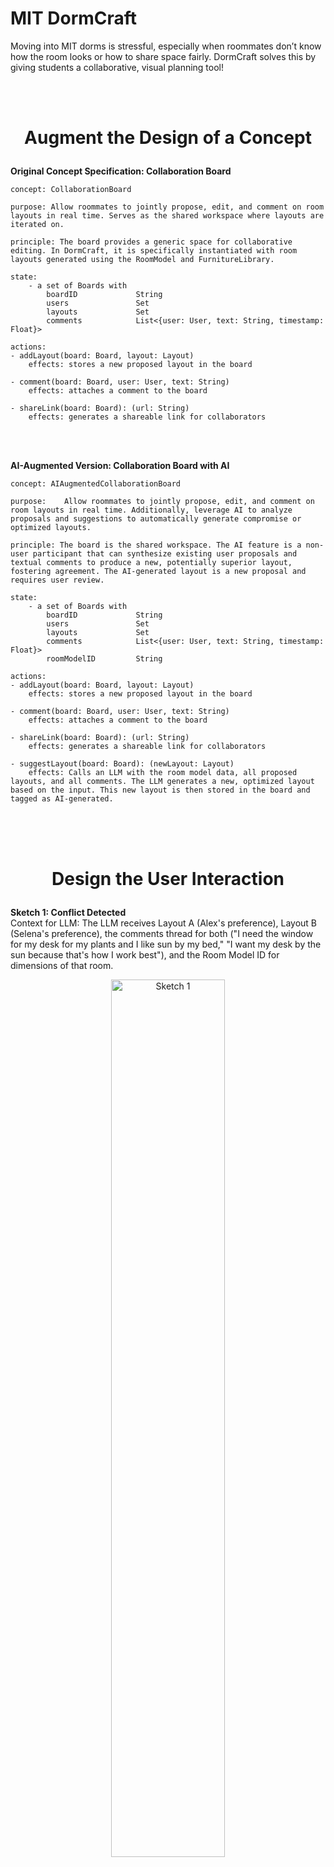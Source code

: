 # MIT DormCraft 
Moving into MIT dorms is stressful, especially when roommates don’t know how the room looks or how to share space fairly. DormCraft solves this by giving students a collaborative, visual planning tool!



<br>
<br>


# <p align="center">Augment the Design of a Concept</p>

**Original Concept Specification: Collaboration Board**

    concept: CollaborationBoard

    purpose: Allow roommates to jointly propose, edit, and comment on room layouts in real time. Serves as the shared workspace where layouts are iterated on.

    principle: The board provides a generic space for collaborative editing. In DormCraft, it is specifically instantiated with room layouts generated using the RoomModel and FurnitureLibrary.

    state:
        - a set of Boards with
            boardID             String
            users               Set
            layouts             Set
            comments            List<{user: User, text: String, timestamp: Float}>
        
    actions:
    - addLayout(board: Board, layout: Layout)
        effects: stores a new proposed layout in the board

    - comment(board: Board, user: User, text: String)
        effects: attaches a comment to the board

    - shareLink(board: Board): (url: String)
        effects: generates a shareable link for collaborators

<br>
<br>

**AI-Augmented Version: Collaboration Board with AI**

    concept: AIAugmentedCollaborationBoard

    purpose: 	Allow roommates to jointly propose, edit, and comment on room layouts in real time. Additionally, leverage AI to analyze proposals and suggestions to automatically generate compromise or optimized layouts.
    
    principle: The board is the shared workspace. The AI feature is a non-user participant that can synthesize existing user proposals and textual comments to produce a new, potentially superior layout, fostering agreement. The AI-generated layout is a new proposal and requires user review.
    
    state:
        - a set of Boards with
            boardID             String
            users               Set
            layouts             Set
            comments            List<{user: User, text: String, timestamp: Float}>
            roomModelID         String
        
    actions:
    - addLayout(board: Board, layout: Layout)
        effects: stores a new proposed layout in the board

    - comment(board: Board, user: User, text: String)
        effects: attaches a comment to the board

    - shareLink(board: Board): (url: String)
        effects: generates a shareable link for collaborators

    - suggestLayout(board: Board): (newLayout: Layout) 
        effects: Calls an LLM with the room model data, all proposed layouts, and all comments. The LLM generates a new, optimized layout based on the input. This new layout is then stored in the board and tagged as AI-generated.


<br>
<br>
<br>

# <p align="center">Design the User Interaction</p>


**Sketch 1: Conflict Detected**
<br>
Context for LLM: The LLM receives Layout A (Alex's preference), Layout B (Selena's preference),  the comments thread for both ("I need the window for my desk for my plants and I like sun by my bed," "I want my desk by the sun because that's how I work best"), and the Room Model ID for dimensions of that room.


<p align="center">
  <img src="./sketch1.jpg" alt="Sketch 1" width="60%" />
</p>

**Sketch 2: AI Proposal**
<br>
Context for LLM: The LLM output is a new layout object (position and rotation for all furniture) and a justification summary ("This layout provides a compromise for both desks to to be by the window to address Selena's light need and Alex's space concern").

<p align="center">
  <img src="./sketch2.jpg" alt="Sketch 2" width="60%" />
</p>



**User Journey:**
<br>
Selena and Alex have added two conflicting layouts to their Collaboration Board. Selena comments, "I need the window for my desk for my plants and I like sun by my bed," and Alex comments, "I want my desk by the sun because that's how I work best". Unable to agree, Selena clicks the "Generate AI Layout" button. DormCraft sends the two layouts, the room's fixed feature data (from RoomModel), and the latest comments to the LLM. The LLM processes this information and returns a new layout, which features both desks by the window and similar positioning for the beds. The new layout is automatically added to the board, tagged as "AI Suggestion," along with a summary of its rationale. Selena and Alex review the new AI Layout and agree that it cleverly satisfies both their primary needs, and instantly select it as the winning layout by giving it 5 stars each!

<br>
<br>
<br>

# <p align="center">Implement Concept</p>


[Code Repo with Augemented Code](https://github.com/kayleorantes/dormcraft/tree/main)
<br>

[Driver to Execute Test Cases](dormcraft_tests.ts)
<br>

[Concept Specifications](dormcraft.spec)

<br>
<br>
<br>

# <p align="center">Explore Richer Test Cases and Prompts</p>

All 3 test cases are implemented in [this file](dormcraft_tests.ts) and are further elaborated below.

**Test Case 1: AI-Assisted Conflict Resolution (Proving Synthesis)**
<br>
User Actions:
1. Roommates add conflicting layouts L1 and L2 (both place their desk in the prime window location). 
2. Comments explicitly state the priority conflict: "need the window for my plants and sun for studying" vs. "want my desk by the sun."
3. User calls suggestLayout().

<br>
Prompt Instruction: 
<br>
"The core conflict is that both users claim the single window spot. Generate a compromise layout where both desks are positioned along the Y=10.5 wall, allowing both users equal proximity to natural light. The beds must be against the Y=0.5 wall to maximize central flow."
<br>
<br>

Analysis:	
<br>
This test validated the AI's ability to handle two identical, opposing claims. We used the prompt to enforce a synthesis solution by locking both desks to the shared preference zone (Y=10.5 wall). <br>

What Worked: 
<br>
The LLM successfully returned a layout (L3) that satisfied the shared priority by enforcing the compromise placement for both desks, demonstrating the AI's power to translate abstract agreement (shared sun access) into a concrete, non-conflicting layout. 
<br>
<br>
What Went Wrong: 
<br>
Initial prompts often failed due to the LLM placing furniture directly into the Y=14.5 no-go zone, requiring the explicit coordinate Y=10.5 in the final prompt. 
<br>
<br>
Issues Remain: 
<br>
The LLM still requires the code's post-generation validators to ensure the coordinates are perfectly safe and non-overlapping.

<br>
<br>

**Test Case 2: Validator Failure - Door Block (Proving Necessity of V1)**
<br>
User Actions:
1. User attempts to load a custom layout (L_BAD_V1) where a desk is intentionally positioned at (X=1.5,Y=1.5). 
2. No LLM action is explicitly called; the validator runs automatically when addLayout is executed.

<br>

Analysis:
<br>
This experiment was designed to prove the resilience of the system against a geometric impossibility. The layout deliberately placed the desk within the door_swing no-go zone (X<3.0,Y<3.0). 
<br>
<br>
What Worked: 
<br>
The system correctly intercepted the layout with the error: Failed to add layout: [Validator 1] Furniture 'MIT Desk' placed in fixed feature zone 'door_swing'. This proves the checkFixedFeatureOverlap (Validator 1) is active and prevents physically unusable outputs, regardless of whether a human or AI proposes them. What Went Wrong: The failure was the goal of the test. 
<br>
<br>
Issues Remain:
<br>
None, the test successfully confirms that code-level geometric constraints take precedence over all user or AI input.

<br>
<br>

**Test Case 3: Validator Failure - Missing Item (Proving Necessity of V3)**
<br>
User Actions:
1. User attempts to load a custom layout (L_HALL) that contains only one bed_twin_xl piece, instead of the required two. 
2. No LLM action is explicitly called; the validator runs automatically when addLayout is executed.

<br>

Analysis
<br>
This test was designed to prove the system's resilience against resource violation—a common failure mode where an LLM may omit a required item to achieve a better aesthetic goal. 
<br>
<br>
What Worked: 
<br>
The system correctly failed to add the layout with the error: Failed to add layout: [Validator 3] Layout must contain exactly 2 of item bed_twin_xl, but found 1. This confirms the checkFurnitureInventory (Validator 3) is active, ensuring all solutions (AI-generated or user-generated) adhere to the MIT Housing inventory list. 
<br>
<br>
What Went Wrong: 
<br>
The failure was the goal of the test. 
<br>
<br>
Issues Remain: 
<br>
None, the test successfully confirms that resource and inventory constraints are enforced before any layout is finalized.

<br>
<br>
<br>

# <p align="center">Add Validators to Code</p>

Even with the well-specified prompts, LLMs are prone to generating coordinates that are logically or physically impossible. Our three implemented validators serve as the essential security and integrity layer that protects the DormCraft application from flawed AI output. 
<br>

1. Fixed Feature Obstruction: The AI is poor at spatial subtraction and may place furniture within the coordinates reserved for non-movable objects like the door swing, violating a fundamental constraint.
2. Geometric Overlap: The AI fails the bounding box check by placing two items in the same space or pushing an item outside the room's boundary, resulting in a physically impossible layout.
3. Inventory Violation: The AI ignores the resource constraint and either hallucinates extra furniture (e.g., a third dresser) or forgets to include a required item (e.g., only one desk), making the layout invalid per the Housing Office's inventory.



<br>
<br>

**Issue: Obstruction of Fixed Features**
<br>
Description: The AI places a piece of furniture in a fixed, non-negotiable area, such as blocking the door's swing arc, a window, or a vent. This makes the layout unusable.
<br>
<br>
Validator: check_fixed_feature_overlap(layout, room_features)
<br>
- Checks the coordinates of all placed furniture items against a list of "no-go zones" defined by the RoomModel (e.g., a door's swing arc, defined as a polygon or set of coordinates). If a piece of furniture overlaps with a no-go zone, it throws an error.

<br>
<br>

**Issue: Furniture Overlap or Wall Proximity**
<br>
Description: The AI generates a layout where two pieces of furniture occupy the same space, or a piece of furniture is positioned partially outside the room's dimensions (e.g., x > room_width). This makes the layout physically impossible.
<br>
<br>
Validator: check_physical_overlap_and_bounds(layout, room_dimensions)
<br>
- Overlap Check: Iterates through all pairs of furniture items and checks if their bounding boxes intersect.
- Boundary Check: Checks if any furniture item's coordinates and dimensions place it outside the room_dimensions (e.g., x position +x dimension >room_width). Throws an error if either condition is met.

<br>
<br>

**Issue: Hallucination of Unrequested Furniture**
<br>
Description: The AI adds a piece of furniture that was not available in the FurnitureLibrary or was not requested for the room (e.g., adding a third bed in a double room). This makes the layout inaccurate to the available resources.
<br>
<br>
Validator: check_furniture_inventory(layout, required_furniture_list)
<br>
- Compares the list of furniture items in the AI's generated layout against the required_furniture_list (which comes from the RoomModel and FurnitureLibrary). If the layout contains an item not in the available list, or if it changes the count of a required item (e.g., only one bed instead of two), it throws an error.
